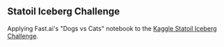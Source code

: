 ## Statoil Iceberg Challenge

Applying Fast.ai's "Dogs vs Cats" notebook to the [Kaggle Statoil Iceberg Challenge](https://www.kaggle.com/c/statoil-iceberg-classifier-challenge).
